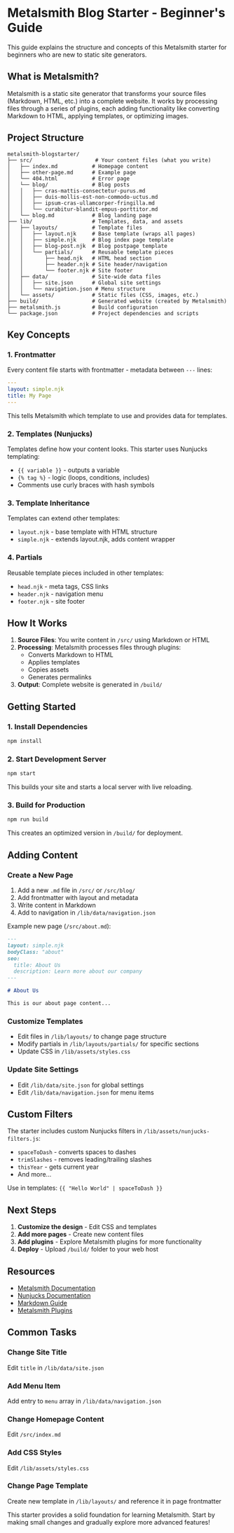 # Metalsmith Blog Starter - Beginner's Guide

This guide explains the structure and concepts of this Metalsmith starter for beginners who are new to static site generators.

## What is Metalsmith?

Metalsmith is a static site generator that transforms your source files (Markdown, HTML, etc.) into a complete website. It works by processing files through a series of plugins, each adding functionality like converting Markdown to HTML, applying templates, or optimizing images.

## Project Structure

```
metalsmith-blogstarter/
├── src/                    # Your content files (what you write)
│   ├── index.md           # Homepage content
│   ├── other-page.md      # Example page
│   └── 404.html           # Error page
│   └── blog/              # Blog posts
│   │   ├── cras-mattis-consectetur-purus.md
│   │   ├── duis-mollis-est-non-commodo-uctus.md
│   │   ├── ipsum-cras-ullamcorper-fringilla.md
│   │   └── curabitur-blandit-empus-porttitor.md
│   └── blog.md            # Blog landing page
├── lib/                   # Templates, data, and assets
│   ├── layouts/           # Template files
│   │   ├── layout.njk     # Base template (wraps all pages)
│   │   ├── simple.njk     # Blog index page template
│   │   ├── blog-post.njk  # Blog postpage template
│   │   └── partials/      # Reusable template pieces
│   │       ├── head.njk   # HTML head section
│   │       ├── header.njk # Site header/navigation
│   │       └── footer.njk # Site footer
│   ├── data/              # Site-wide data files
│   │   ├── site.json      # Global site settings
│   │   └── navigation.json # Menu structure
│   └── assets/            # Static files (CSS, images, etc.)
├── build/                 # Generated website (created by Metalsmith)
├── metalsmith.js          # Build configuration
└── package.json           # Project dependencies and scripts
```

## Key Concepts

### 1. Frontmatter
Every content file starts with frontmatter - metadata between `---` lines:

```yaml
---
layout: simple.njk
title: My Page
---
```

This tells Metalsmith which template to use and provides data for templates.

### 2. Templates (Nunjucks)
Templates define how your content looks. This starter uses Nunjucks templating:

- `{{ variable }}` - outputs a variable
- `{% tag %}` - logic (loops, conditions, includes)
- Comments use curly braces with hash symbols

### 3. Template Inheritance
Templates can extend other templates:
- `layout.njk` - base template with HTML structure
- `simple.njk` - extends layout.njk, adds content wrapper

### 4. Partials
Reusable template pieces included in other templates:
- `head.njk` - meta tags, CSS links
- `header.njk` - navigation menu
- `footer.njk` - site footer

## How It Works

1. **Source Files**: You write content in `/src/` using Markdown or HTML
2. **Processing**: Metalsmith processes files through plugins:
   - Converts Markdown to HTML
   - Applies templates
   - Copies assets
   - Generates permalinks
3. **Output**: Complete website is generated in `/build/`

## Getting Started

### 1. Install Dependencies
```bash
npm install
```

### 2. Start Development Server
```bash
npm start
```
This builds your site and starts a local server with live reloading.

### 3. Build for Production
```bash
npm run build
```
This creates an optimized version in `/build/` for deployment.

## Adding Content

### Create a New Page
1. Add a new `.md` file in `/src/` or `/src/blog/`
2. Add frontmatter with layout and metadata
3. Write content in Markdown
4. Add to navigation in `/lib/data/navigation.json`

Example new page (`/src/about.md`):
```markdown
---
layout: simple.njk
bodyClass: "about"
seo:
  title: About Us
  description: Learn more about our company
---

# About Us

This is our about page content...
```

### Customize Templates
- Edit files in `/lib/layouts/` to change page structure
- Modify partials in `/lib/layouts/partials/` for specific sections
- Update CSS in `/lib/assets/styles.css`

### Update Site Settings
- Edit `/lib/data/site.json` for global settings
- Edit `/lib/data/navigation.json` for menu items

## Custom Filters

The starter includes custom Nunjucks filters in `/lib/assets/nunjucks-filters.js`:

- `spaceToDash` - converts spaces to dashes
- `trimSlashes` - removes leading/trailing slashes
- `thisYear` - gets current year
- And more...

Use in templates: `{{ "Hello World" | spaceToDash }}`

## Next Steps

1. **Customize the design** - Edit CSS and templates
2. **Add more pages** - Create new content files
3. **Add plugins** - Explore Metalsmith plugins for more functionality
4. **Deploy** - Upload `/build/` folder to your web host

## Resources

- [Metalsmith Documentation](https://metalsmith.io/)
- [Nunjucks Documentation](https://mozilla.github.io/nunjucks/)
- [Markdown Guide](https://www.markdownguide.org/)
- [Metalsmith Plugins](https://metalsmith.io/plugins/)

## Common Tasks

### Change Site Title
Edit `title` in `/lib/data/site.json`

### Add Menu Item
Add entry to `menu` array in `/lib/data/navigation.json`

### Change Homepage Content
Edit `/src/index.md`

### Add CSS Styles
Edit `/lib/assets/styles.css`

### Change Page Template
Create new template in `/lib/layouts/` and reference it in page frontmatter

This starter provides a solid foundation for learning Metalsmith. Start by making small changes and gradually explore more advanced features!
